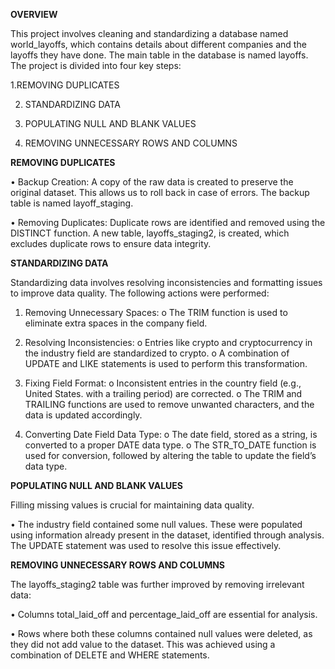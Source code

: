 **OVERVIEW**

This project involves cleaning and standardizing a database named world_layoffs, which contains details about different companies and the layoffs they have done. The main table in the database is named layoffs. The project is divided into four key steps:

1.REMOVING DUPLICATES

2.	STANDARDIZING DATA
   
4.	POPULATING NULL AND BLANK VALUES
   
6.	REMOVING UNNECESSARY ROWS AND COLUMNS

**REMOVING DUPLICATES**

•	Backup Creation: A copy of the raw data is created to preserve the original dataset. This allows us to roll back in case of errors. The backup table is named layoff_staging.

•	Removing Duplicates: Duplicate rows are identified and removed using the DISTINCT function. A new table, layoffs_staging2, is created, which excludes duplicate rows to ensure data integrity.



**STANDARDIZING DATA**

Standardizing data involves resolving inconsistencies and formatting issues to improve data quality. The following actions were performed:

1.	Removing Unnecessary Spaces:
o	The TRIM function is used to eliminate extra spaces in the company field.

3.	Resolving Inconsistencies:
o	Entries like crypto and cryptocurrency in the industry field are standardized to crypto.
o	A combination of UPDATE and LIKE statements is used to perform this transformation.

5.	Fixing Field Format:
o	Inconsistent entries in the country field (e.g., United States. with a trailing period) are corrected.
o	The TRIM and TRAILING functions are used to remove unwanted characters, and the data is updated accordingly.

7.	Converting Date Field Data Type:
o	The date field, stored as a string, is converted to a proper DATE data type.
o	The STR_TO_DATE function is used for conversion, followed by altering the table to update the field’s data type.




**POPULATING NULL AND BLANK VALUES**

Filling missing values is crucial for maintaining data quality.

•	The industry field contained some null values. These were populated using information already present in the dataset, identified through analysis. The UPDATE statement was used to resolve this issue effectively.

**REMOVING UNNECESSARY ROWS AND COLUMNS**

The layoffs_staging2 table was further improved by removing irrelevant data:

•	Columns total_laid_off and percentage_laid_off are essential for analysis.

•	Rows where both these columns contained null values were deleted, as they did not add value to the dataset. This was achieved using a combination of DELETE and WHERE statements.

